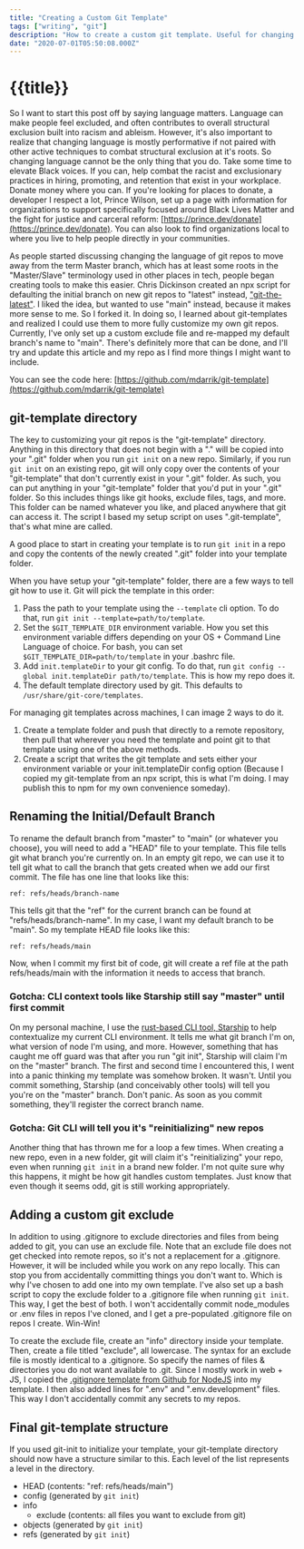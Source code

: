 ```yaml
---
title: "Creating a Custom Git Template"
tags: ["writing", "git"]
description: "How to create a custom git template. Useful for changing the initial branch name, creating an exclude file, and more."
date: "2020-07-01T05:50:08.000Z"
---
```


# {{title}}

So I want to start this post off by saying language matters. Language can make people feel excluded, and often contributes to overall structural exclusion built into racism and ableism. However, it's also important to realize that changing language is mostly performative if not paired with other active techniques to combat structural exclusion at it's roots. So changing language cannot be the only thing that you do. Take some time to elevate Black voices. If you can, help combat the racist and exclusionary practices in hiring, promoting, and retention that exist in your workplace. Donate money where you can. If you're looking for places to donate, a developer I respect a lot, Prince Wilson, set up a page with information for organizations to support specifically focused around Black Lives Matter and the fight for justice and carceral reform: [https://prince.dev/donate](https://prince.dev/donate). You can also look to find organizations local to where you live to help people directly in your communities. 

As people started discussing changing the language of git repos to move away from the term Master branch, which has at least some roots in the "Master/Slave" terminology used in other places in tech, people began creating tools to make this easier. Chris Dickinson created an npx script for defaulting the initial branch on new git repos to "latest" instead, ["git-the-latest"](https://github.com/chrisdickinson/git-the-latest). I liked the idea, but wanted to use "main" instead, because it makes more sense to me. So I forked it. In doing so, I learned about git-templates and realized I could use them to more fully customize my own git repos. Currently, I've only set up a custom exclude file and re-mapped my default branch's name to "main". There's definitely more that can be done, and I'll try and update this article and my repo as I find more things I might want to include. 

You can see the code here: [https://github.com/mdarrik/git-template](https://github.com/mdarrik/git-template)


## git-template directory 
The key to customizing your git repos is the "git-template" directory. Anything in this directory that does not begin with a "." will be copied into your ".git" folder when you run `git init` on a new repo. Similarly, if you run `git init` on an existing repo, git will only copy over the contents of your "git-template" that don't currently exist in your ".git" folder. As such, you can put anything in your "git-template" folder that you'd put in your ".git" folder. So this includes things like git hooks, exclude files, tags, and more. This folder can be named whatever you like, and placed anywhere that git can access it. The script I based my setup script on uses ".git-template", that's what mine are called. 

A good place to start in creating your template is to run `git init` in a repo and copy the contents of the newly created ".git" folder into your template folder. 

When you have setup your "git-template" folder, there are a few ways to tell git how to use it. Git will pick the template in this order: 

1. Pass the path to your template using the `--template` cli option. To do that, run `git init --template=path/to/template`.
2. Set the `$GIT_TEMPLATE_DIR` environment variable. How you set this environment variable differs depending on your OS + Command Line Language of choice. For bash, you can set `$GIT_TEMPLATE_DIR=path/to/template` in your .bashrc file. 
3. Add `init.templateDir` to your git config. To do that, run `git config --global init.templateDir path/to/template`. This is how my repo does it. 
4. The default template directory used by git. This defaults to `/usr/share/git-core/templates`. 

For managing git templates across machines, I can image 2 ways to do it.
1. Create a template folder and push that directly to a remote repository, then pull that wherever you need the template and point git to that template using one of the above methods. 
2. Create a script that writes the git template and sets either your environment variable or your init.templateDir config option (Because I copied my git-template from an npx script, this is what I'm doing. I may publish this to npm for my own convenience someday).


## Renaming the Initial/Default Branch

To rename the default branch from "master" to "main" (or whatever you choose), you will need to add a "HEAD" file to your template. This file tells git what branch you're currently on. In an empty git repo, we can use it to tell git what to call the branch that gets created when we add our first commit. The file has one line that looks like this: 

```git
ref: refs/heads/branch-name
```

This tells git that the "ref" for the current branch can be found at "refs/heads/branch-name". In my case, I want my default branch to be "main". So my template HEAD file looks like this: 

```git
ref: refs/heads/main
```

Now, when I commit my first bit of code, git will create a ref file at the path refs/heads/main with the information it needs to access that branch. 

### Gotcha: CLI context tools like Starship still say "master" until first commit
On my personal machine, I use the [rust-based CLI tool, Starship](https://starship.rs) to help contextualize my current CLI environment. It tells me what git branch I'm on, what version of node I'm using, and more. However, something that has caught me off guard was that after you run "git init", Starship will claim I'm on the "master" branch. The first and second time I encountered this, I went into a panic thinking my template was somehow broken. It wasn't. Until you commit something, Starship (and conceivably other tools) will tell you you're on the "master" branch. Don't panic. As soon as you commit something, they'll register the correct branch name. 

### Gotcha: Git CLI will tell you it's "reinitializing" new repos
Another thing that has thrown me for a loop a few times. When creating a new repo, even in a new folder, git will claim it's "reinitializing" your repo, even when running `git init` in a brand new folder. I'm not quite sure why this happens, it might be how git handles custom templates. Just know that even though it seems odd, git is still working appropriately. 

## Adding a custom git exclude 
In addition to using .gitignore to exclude directories and files from being added to git, you can use an exclude file. Note that an exclude file does not get checked into remote repos, so it's not a replacement for a .gitignore. However, it will be included while you work on any repo locally. This can stop you from accidentally committing things you don't want to. Which is why I've chosen to add one into my own template. I've also set up a bash script to copy the exclude folder to a .gitignore file when running `git init`. This way, I get the best of both. I won't accidentally commit node_modules or .env files in repos I've cloned, and I get a pre-populated .gitignore file on repos I create. Win-Win!

To create the exclude file, create an "info" directory inside your template. Then, create a file titled "exclude", all lowercase. The syntax for an exclude file is mostly identical to a .gitignore. So specify the names of files & directories you do not want available to .git. Since I mostly work in web + JS, I copied the [.gitignore template from Github for NodeJS](https://github.com/github/gitignore/blob/master/Node.gitignore) into my template. I then also added lines for ".env" and ".env.development" files. This way I don't accidentally commit any secrets to my repos. 

## Final git-template structure

If you used git-init to initialize your template, your git-template directory should now have a structure similar to this. Each level of the list represents a level in the directory.  

- HEAD (contents: "ref: refs/heads/main")
- config (generated by `git init`)
- info 
    - exclude (contents: all files you want to exclude from git)
- objects (generated by `git init`)
- refs (generated by `git init`)